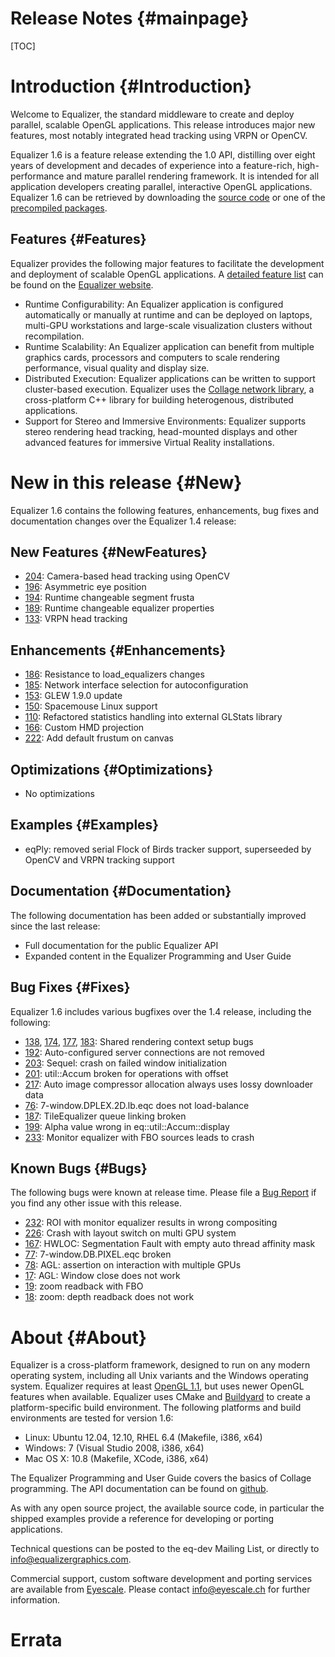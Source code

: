 Release Notes {#mainpage}
============

[TOC]

# Introduction {#Introduction}

Welcome to Equalizer, the standard middleware to create and deploy
parallel, scalable OpenGL applications. This release introduces major
new features, most notably integrated head tracking using VRPN or OpenCV.

Equalizer 1.6 is a feature release extending the 1.0 API, distilling
over eight years of development and decades of experience into a
feature-rich, high-performance and mature parallel rendering
framework. It is intended for all application developers creating
parallel, interactive OpenGL applications. Equalizer 1.6 can be
retrieved by downloading the [source code](http://www.equalizergraphics.com/downloads/Equalizer-1.6.0.tar.gz") or one of the [precompiled packages](http://www.equalizergraphics.com/downloads/major.html).

## Features {#Features}

Equalizer provides the following major features to facilitate the development and deployment of scalable OpenGL applications. A [detailed feature list](http://www.equalizergraphics.com/features.html) can be found on the [Equalizer website](http://www.equalizergraphics.com).

* Runtime Configurability: An Equalizer application is configured
  automatically or manually at runtime and can be deployed on laptops,
  multi-GPU workstations and large-scale visualization clusters without
  recompilation.
* Runtime Scalability: An Equalizer application can benefit from
  multiple graphics cards, processors and computers to scale rendering
  performance, visual quality and display size.
* Distributed Execution: Equalizer applications can be written to
  support cluster-based execution. Equalizer uses the
  [Collage network library](http://www.libcollage.net), a cross-platform
  C++ library for building heterogenous, distributed applications.
* Support for Stereo and Immersive Environments: Equalizer supports
  stereo rendering head tracking, head-mounted displays and other
  advanced features for immersive Virtual Reality installations.

# New in this release {#New}

Equalizer 1.6 contains the following features, enhancements, bug fixes
and documentation changes over the Equalizer 1.4 release:

## New Features {#NewFeatures}

* [204](https://github.com/Eyescale/Equalizer/issues/204): Camera-based
  head tracking using OpenCV
* [196](https://github.com/Eyescale/Equalizer/issues/196): Asymmetric
  eye position
* [194](https://github.com/Eyescale/Equalizer/issues/194): Runtime
  changeable segment frusta
* [189](https://github.com/Eyescale/Equalizer/issues/189): Runtime
  changeable equalizer properties
* [133](https://github.com/Eyescale/Equalizer/issues/133): VRPN head tracking

## Enhancements {#Enhancements}

* [186](https://github.com/Eyescale/Equalizer/issues/186): Resistance to
  load_equalizers changes
* [185](https://github.com/Eyescale/Equalizer/issues/185): Network
  interface selection for autoconfiguration
* [153](https://github.com/Eyescale/Equalizer/issues/153): GLEW 1.9.0 update
* [150](https://github.com/Eyescale/Equalizer/issues/150): Spacemouse
  Linux support
* [110](https://github.com/Eyescale/Equalizer/issues/110): Refactored
  statistics handling into external GLStats library
* [166](https://github.com/Eyescale/Equalizer/issues/166): Custom HMD projection
* [222](https://github.com/Eyescale/Equalizer/issues/222): Add default
  frustum on canvas

## Optimizations {#Optimizations}

* No optimizations

## Examples {#Examples}

* eqPly: removed serial Flock of Birds tracker support, superseeded by
  OpenCV and VRPN tracking support

## Documentation {#Documentation}

The following documentation has been added or substantially improved
since the last release:

* Full documentation for the public Equalizer API
* Expanded content in the Equalizer Programming and User Guide

## Bug Fixes {#Fixes}

Equalizer 1.6 includes various bugfixes over the 1.4 release, including
the following:

* [138](https://github.com/Eyescale/Equalizer/issues/138),
  [174](https://github.com/Eyescale/Equalizer/issues/174),
  [177](https://github.com/Eyescale/Equalizer/issues/177),
  [183](https://github.com/Eyescale/Equalizer/issues/183): Shared
  rendering context setup bugs
* [192](https://github.com/Eyescale/Equalizer/issues/192):
  Auto-configured server connections are not removed
* [203](https://github.com/Eyescale/Equalizer/issues/203): Sequel: crash
  on failed window initialization
* [201](https://github.com/Eyescale/Equalizer/issues/201): util::Accum
  broken for operations with offset
* [217](https://github.com/Eyescale/Equalizer/issues/217): Auto image
  compressor allocation always uses lossy downloader data
* [76](https://github.com/Eyescale/Equalizer/issues/76):
  7-window.DPLEX.2D.lb.eqc does not load-balance
* [187](https://github.com/Eyescale/Equalizer/issues/187): TileEqualizer
  queue linking broken
* [199](https://github.com/Eyescale/Equalizer/issues/199): Alpha value
  wrong in eq::util::Accum::display
* [233](https://github.com/Eyescale/Equalizer/issues/233): Monitor
  equalizer with FBO sources leads to crash

## Known Bugs {#Bugs}

The following bugs were known at release time. Please file a
[Bug Report](https://github.com/Eyescale/Equalizer/issues) if you find
any other issue with this release.

* [232](https://github.com/Eyescale/Equalizer/issues/232): ROI with
  monitor equalizer results in wrong compositing
* [226](https://github.com/Eyescale/Equalizer/issues/226): Crash with
  layout switch on multi GPU system
* [167](https://github.com/Eyescale/Equalizer/issues/167): HWLOC:
  Segmentation Fault with empty auto thread affinity mask
* [77](https://github.com/Eyescale/Equalizer/issues/77):
  7-window.DB.PIXEL.eqc broken
* [78](https://github.com/Eyescale/Equalizer/issues/78): AGL: assertion
  on interaction with multiple GPUs
* [17](https://github.com/Eyescale/Equalizer/issues/17): AGL: Window
  close does not work
* [19](https://github.com/Eyescale/Equalizer/issues/19): zoom readback with FBO
* [18](https://github.com/Eyescale/Equalizer/issues/18): zoom: depth
  readback does not work

# About {#About}

Equalizer is a cross-platform framework, designed to run on any modern
operating system, including all Unix variants and the Windows operating
system. Equalizer requires at least [OpenGL 1.1](http://www.opengl.org),
but uses newer OpenGL features when available. Equalizer uses CMake and
[Buildyard](https://github.com/Eyescale/Buildyard) to create a
platform-specific build environment. The following platforms and build
environments are tested for version 1.6:

* Linux: Ubuntu 12.04, 12.10, RHEL 6.4 (Makefile, i386, x64)
* Windows: 7 (Visual Studio 2008, i386, x64)
* Mac OS X: 10.8 (Makefile, XCode, i386, x64)

The Equalizer Programming and User Guide covers the basics of Collage
programming. The API documentation can be found on
[github](http://eyescale.github.com/).

As with any open source project, the available source code, in
particular the shipped examples provide a reference for developing or
porting applications.

Technical questions can be posted to the eq-dev Mailing List, or
directly to info@equalizergraphics.com.

Commercial support, custom software development and porting services are
available from [Eyescale](http://www.eyescale.ch). Please contact
[info@eyescale.ch](mailto:info@eyescale.ch?subject=Collage%20support)
for further information.

# Errata
